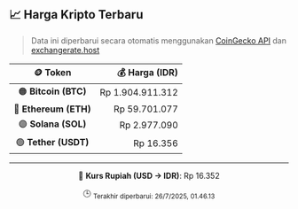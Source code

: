 

<!-- HARGA_KRIPTO -->
## 📈 Harga Kripto Terbaru

> Data ini diperbarui secara otomatis menggunakan [CoinGecko API](https://www.coingecko.com/) dan [exchangerate.host](https://exchangerate.host/)

<div align="center">

| 🪙 Token | 💰 Harga (IDR) |
|:------:|---------------:|
| 🟠 **Bitcoin (BTC)**   | Rp 1.904.911.312 |
| 🔵 **Ethereum (ETH)**  | Rp 59.701.077 |
| 🟣 **Solana (SOL)**    | Rp 2.977.090 |
| 🟢 **Tether (USDT)**   | Rp 16.356 |

---

💱 **Kurs Rupiah (USD → IDR)**: Rp 16.352

🕒 <sub>Terakhir diperbarui: 26/7/2025, 01.46.13</sub>

</div>
<!-- /HARGA_KRIPTO -->